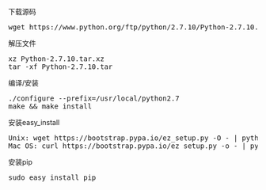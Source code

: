 下载源码
<pre>
wget https://www.python.org/ftp/python/2.7.10/Python-2.7.10.tar.xz
</pre>
解压文件
<pre>
xz Python-2.7.10.tar.xz
tar -xf Python-2.7.10.tar
</pre>
编译/安装
<pre>
./configure --prefix=/usr/local/python2.7
make && make install
</pre>
安装easy_install
<pre>
Unix: wget https://bootstrap.pypa.io/ez_setup.py -O - | python
Mac OS: curl https://bootstrap.pypa.io/ez_setup.py -o - | python
</pre>
安装pip
<pre>
sudo easy_install pip
</pre>
